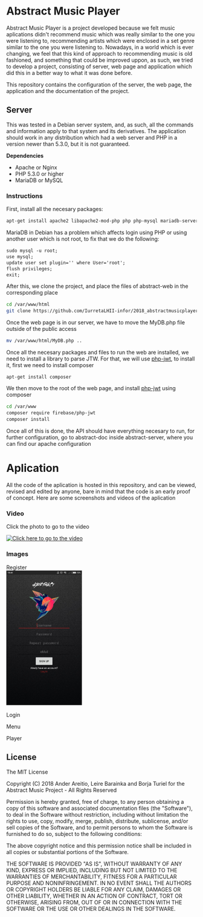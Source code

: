 # Abstract Music Player

Abstract Music Player is a project developed because we felt music aplications didn't recommend music which was really similar to the one you were listening to, recommending artists which were enclosed in a set genre similar to the one you were listening to. Nowadays, in a world which is ever changing, we feel that this kind of approach to recommending music is old fashioned, and something that could be improved uppon, as such, we tried to develop a project, consisting of server, web page and application which did this in a better way to what it was done before. 

This repository contains the configuration of the server, the web page, the application and the documentation of the project.

## Server

This was tested in a Debian server system, and, as such, all the commands and information apply to that system and its derivatives. The application should work in any distribution which had a web server and PHP in a version newer than 5.3.0, but it is not guaranteed.

**Dependencies**

* Apache or Nginx
* PHP 5.3.0 or higher
* MariaDB or MySQL

### Instructions

First, install all the necesary packages:

```bash
apt-get install apache2 libapache2-mod-php php php-mysql mariadb-server mariadb-client
```

MariaDB in Debian has a problem which affects login using PHP or using another user which is not root, to fix that we do the following:

```
sudo mysql -u root;
use mysql;
update user set plugin='' where User='root';
flush privileges;
exit;
```

After this, we clone the project, and place the files of abstract-web in the corresponding place

```bash
cd /var/www/html
git clone https://github.com/IurretaLHII-infor/2018_abstractmusicplayer.git
```

Once the web page is in our server, we have to move the MyDB.php file outside of the public access

```bash
mv /var/www/html/MyDB.php ..
```

Once all the necesary packages and files to run the web are installed, we need to install a library to parse JTW. For that, we will use [php-jwt](https://github.com/firebase/php-jwt), to install it, first we need to install composer

```bash
apt-get install composer
```

We then move to the root of the web page, and install [php-jwt](https://github.com/firebase/php-jwt) using composer

```bash
cd /var/www
composer require firebase/php-jwt 
composer install
```

Once all of this is done, the API should have everything necesary to run, for further configuration, go to abstract-doc inside abstract-server, where you can find our apache configuration

# Aplication

All the code of the aplication is hosted in this repository, and can be viewed, revised and edited by anyone, bare in mind that the code is an early proof of concept. Here are some screenshots and videos of the aplication

### Video

Click the photo to go to the video

[![Click here to go to the video](https://img.youtube.com/vi/VsHyZxDR2iM/0.jpg)](https://www.youtube.com/watch?v=VsHyZxDR2iM)

### Images

Register
</br><img src="https://github.com/IurretaLHII-infor/2018_abstractmusicplayer/blob/master/media/register.jpeg" width="200">

Login

Menu

Player

## License

The MIT License

Copyright (C) 2018 Ander Areitio, Leire Barainka and Borja Turiel for the Abstract Music Project - All Rights Reserved  

Permission is hereby granted, free of charge, to any person obtaining a copy
of this software and associated documentation files (the "Software"), to deal
in the Software without restriction, including without limitation the rights
to use, copy, modify, merge, publish, distribute, sublicense, and/or sell
copies of the Software, and to permit persons to whom the Software is
furnished to do so, subject to the following conditions:

The above copyright notice and this permission notice shall be included in
all copies or substantial portions of the Software.

THE SOFTWARE IS PROVIDED "AS IS", WITHOUT WARRANTY OF ANY KIND, EXPRESS OR
IMPLIED, INCLUDING BUT NOT LIMITED TO THE WARRANTIES OF MERCHANTABILITY,
FITNESS FOR A PARTICULAR PURPOSE AND NONINFRINGEMENT. IN NO EVENT SHALL THE
AUTHORS OR COPYRIGHT HOLDERS BE LIABLE FOR ANY CLAIM, DAMAGES OR OTHER
LIABILITY, WHETHER IN AN ACTION OF CONTRACT, TORT OR OTHERWISE, ARISING FROM,
OUT OF OR IN CONNECTION WITH THE SOFTWARE OR THE USE OR OTHER DEALINGS IN
THE SOFTWARE.


